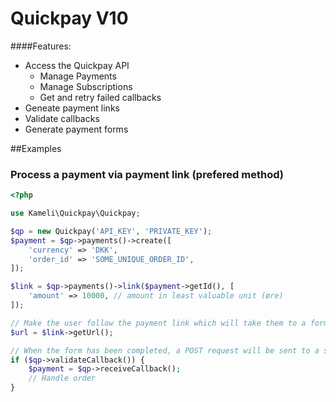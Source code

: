 # Quickpay V10

####Features:
* Access the Quickpay API
	- Manage Payments
	- Manage Subscriptions
	- Get and retry failed callbacks
* Geneate payment links
* Validate callbacks
* Generate payment forms

##Examples

### Process a payment via payment link (prefered method)

````php
<?php

use Kameli\Quickpay\Quickpay;

$qp = new Quickpay('API_KEY', 'PRIVATE_KEY');
$payment = $qp->payments()->create([
    'currency' => 'DKK',
    'order_id' => 'SOME_UNIQUE_ORDER_ID',
]);

$link = $qp->payments()->link($payment->getId(), [
    'amount' => 10000, // amount in least valuable unit (øre)
]);

// Make the user follow the payment link which will take them to a form where you put in their card details
$url = $link->getUrl();

// When the form has been completed, a POST request will be sent to a specified url where you will validate it
if ($qp->validateCallback()) {
    $payment = $qp->receiveCallback();
    // Handle order
}
````
